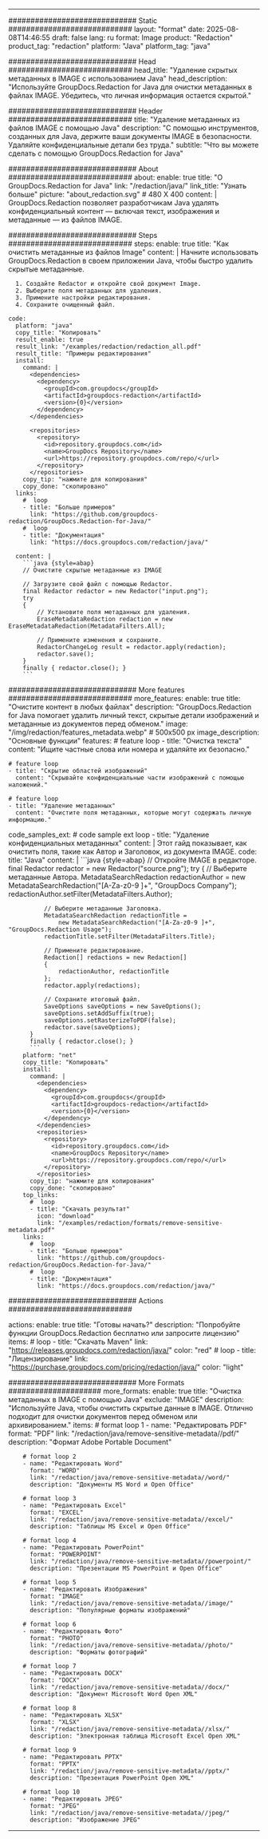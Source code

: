 
---
############################# Static ############################
layout: "format"
date:  2025-08-08T14:46:55
draft: false
lang: ru
format: Image
product: "Redaction"
product_tag: "redaction"
platform: "Java"
platform_tag: "java"

############################# Head ############################
head_title: "Удаление скрытых метаданных в IMAGE с использованием Java"
head_description: "Используйте GroupDocs.Redaction for Java для очистки метаданных в файлах IMAGE. Убедитесь, что личная информация остается скрытой."

############################# Header ############################
title: "Удаление метаданных из файлов IMAGE с помощью Java" 
description: "С помощью инструментов, созданных для Java, держите ваши документы IMAGE в безопасности. Удаляйте конфиденциальные детали без труда."
subtitle: "Что вы можете сделать с помощью GroupDocs.Redaction for Java" 

############################# About ############################
about:
    enable: true
    title: "О GroupDocs.Redaction for Java"
    link: "/redaction/java/"
    link_title: "Узнать больше"
    picture: "about_redaction.svg" # 480 X 400
    content: |
       GroupDocs.Redaction позволяет разработчикам Java удалять конфиденциальный контент — включая текст, изображения и метаданные — из файлов IMAGE.

############################# Steps ############################
steps:
    enable: true
    title: "Как очистить метаданные из файлов Image"
    content: |
      Начните использовать GroupDocs.Redaction в своем приложении Java, чтобы быстро удалить скрытые метаданные.
      
      1. Создайте Redactor и откройте свой документ Image.
      2. Выберите поля метаданных для удаления.
      3. Примените настройки редактирования.
      4. Сохраните очищенный файл.
   
    code:
      platform: "java"
      copy_title: "Копировать"
      result_enable: true
      result_link: "/examples/redaction/redaction_all.pdf"
      result_title: "Примеры редактирования"
      install:
        command: |
          <dependencies>
            <dependency>
              <groupId>com.groupdocs</groupId>
              <artifactId>groupdocs-redaction</artifactId>
              <version>{0}</version>
            </dependency>
          </dependencies>

          <repositories>
            <repository>
              <id>repository.groupdocs.com</id>
              <name>GroupDocs Repository</name>
              <url>https://repository.groupdocs.com/repo/</url>
            </repository>
          </repositories>
        copy_tip: "нажмите для копирования"
        copy_done: "скопировано"
      links:
        #  loop
        - title: "Больше примеров"
          link: "https://github.com/groupdocs-redaction/GroupDocs.Redaction-for-Java/"
        #  loop
        - title: "Документация"
          link: "https://docs.groupdocs.com/redaction/java/"
          
      content: |
        ```java {style=abap}
        // Очистите скрытые метаданные из IMAGE

        // Загрузите свой файл с помощью Redactor.
        final Redactor redactor = new Redactor("input.png");
        try
        {
            // Установите поля метаданных для удаления.
            EraseMetadataRedaction redaction = new EraseMetadataRedaction(MetadataFilters.All);

            // Примените изменения и сохраните.
            RedactorChangeLog result = redactor.apply(redaction);
            redactor.save();
        }
        finally { redactor.close(); }
        ```            


############################# More features ############################
more_features:
  enable: true
  title: "Очистите контент в любых файлах"
  description: "GroupDocs.Redaction for Java помогает удалить личный текст, скрытые детали изображений и метаданные из документов перед обменом."
  image: "/img/redaction/features_metadata.webp" # 500x500 px
  image_description: "Основные функции"
  features:
    # feature loop
    - title: "Очистка текста"
      content: "Ищите частные слова или номера и удаляйте их безопасно."

    # feature loop
    - title: "Скрытие областей изображений"
      content: "Скрывайте конфиденциальные части изображений с помощью наложений."

    # feature loop
    - title: "Удаление метаданных"
      content: "Очистите поля метаданных, которые могут содержать личную информацию."
      
  code_samples_ext:
    # code sample ext loop
    - title: "Удаление конфиденциальных метаданных"
      content: |
        Этот гайд показывает, как очистить поля, такие как Автор и Заголовок, из документа IMAGE.
      code:
        title: "Java"
        content: |
          ```java {style=abap}
          //  Откройте IMAGE в редакторе.
          final Redactor redactor = new Redactor("source.png");
          try
          {
              // Выберите метаданные Автора.
              MetadataSearchRedaction redactionAuthor = 
                  new MetadataSearchRedaction("[A-Za-z0-9 ]+", "GroupDocs Company");
              redactionAuthor.setFilter(MetadataFilters.Author);

              // Выберите метаданные Заголовка.
              MetadataSearchRedaction redactionTitle = 
                  new MetadataSearchRedaction("[A-Za-z0-9 ]+", "GroupDocs.Redaction Usage");
              redactionTitle.setFilter(MetadataFilters.Title);

              // Примените редактирование.
              Redaction[] redactions = new Redaction[]
              {
                  redactionAuthor, redactionTitle
              };
              redactor.apply(redactions);

              // Сохраните итоговый файл.
              SaveOptions saveOptions = new SaveOptions();
              saveOptions.setAddSuffix(true);
              saveOptions.setRasterizeToPDF(false);
              redactor.save(saveOptions);
          }
          finally { redactor.close(); }
          ```
        platform: "net"
        copy_title: "Копировать"
        install:
          command: |
            <dependencies>
              <dependency>
                <groupId>com.groupdocs</groupId>
                <artifactId>groupdocs-redaction</artifactId>
                <version>{0}</version>
              </dependency>
            </dependencies>
            <repositories>
              <repository>
                <id>repository.groupdocs.com</id>
                <name>GroupDocs Repository</name>
                <url>https://repository.groupdocs.com/repo/</url>
              </repository>
            </repositories>
          copy_tip: "нажмите для копирования"
          copy_done: "скопировано"
        top_links:
          #  loop
          - title: "Скачать результат"
            icon: "download"
            link: "/examples/redaction/formats/remove-sensitive-metadata.pdf"
        links:
          #  loop
          - title: "Больше примеров"
            link: "https://github.com/groupdocs-redaction/GroupDocs.Redaction-for-Java/"
          #  loop
          - title: "Документация"
            link: "https://docs.groupdocs.com/redaction/java/"


############################# Actions ############################

actions:
  enable: true
  title: "Готовы начать?"
  description: "Попробуйте функции GroupDocs.Redaction бесплатно или запросите лицензию"
  items:
    #  loop
    - title: "Скачать Maven"
      link: "https://releases.groupdocs.com/redaction/java/"
      color: "red"
        #  loop
    - title: "Лицензирование"
      link: "https://purchase.groupdocs.com/pricing/redaction/java/"
      color: "light"


############################# More Formats #####################
more_formats:
    enable: true
    title: "Очистка метаданных в IMAGE с помощью Java"
    exclude: "IMAGE"
    description: "Используйте Java, чтобы очистить скрытые данные в IMAGE. Отлично подходит для очистки документов перед обменом или архивированием."
    items: 
        # format loop 1
        - name: "Редактировать PDF"
          format: "PDF"
          link: "/redaction/java/remove-sensitive-metadata//pdf/"
          description: "Формат Adobe Portable Document"

        # format loop 2
        - name: "Редактировать Word"
          format: "WORD"
          link: "/redaction/java/remove-sensitive-metadata//word/"
          description: "Документы MS Word и Open Office"
          
        # format loop 3
        - name: "Редактировать Excel"
          format: "EXCEL"
          link: "/redaction/java/remove-sensitive-metadata//excel/"
          description: "Таблицы MS Excel и Open Office"

        # format loop 4
        - name: "Редактировать PowerPoint"
          format: "POWERPOINT"
          link: "/redaction/java/remove-sensitive-metadata//powerpoint/"
          description: "Презентации MS PowerPoint и Open Office"

        # format loop 5
        - name: "Редактировать Изображения"
          format: "IMAGE"
          link: "/redaction/java/remove-sensitive-metadata//image/"
          description: "Популярные форматы изображений"

        # format loop 6
        - name: "Редактировать Фото"
          format: "PHOTO"
          link: "/redaction/java/remove-sensitive-metadata//photo/"
          description: "Форматы фотографий"

        # format loop 7
        - name: "Редактировать DOCX"
          format: "DOCX"
          link: "/redaction/java/remove-sensitive-metadata//docx/"
          description: "Документ Microsoft Word Open XML"
          
        # format loop 8
        - name: "Редактировать XLSX"
          format: "XLSX"
          link: "/redaction/java/remove-sensitive-metadata//xlsx/"
          description: "Электронная таблица Microsoft Excel Open XML"
          
        # format loop 9
        - name: "Редактировать PPTX"
          format: "PPTX"
          link: "/redaction/java/remove-sensitive-metadata//pptx/"
          description: "Презентация PowerPoint Open XML"

        # format loop 10
        - name: "Редактировать JPEG"
          format: "JPEG"
          link: "/redaction/java/remove-sensitive-metadata//jpeg/"
          description: "Изображение JPEG"


---